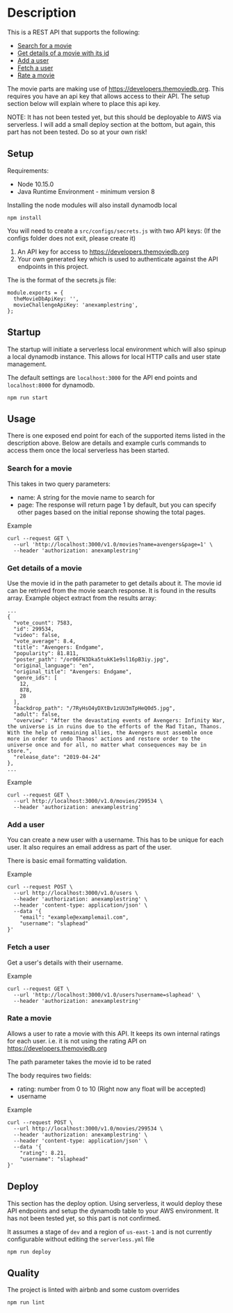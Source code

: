 # Description
This is a REST API that supports the following:
- [Search for a movie](#search-for-a-movie)
- [Get details of a movie with its id](#get-details-of-a-movie)
- [Add a user](#add-a-user)
- [Fetch a user](#fetch-a-user)
- [Rate a movie](#rate-a-movie)

The movie parts are making use of https://developers.themoviedb.org. This requires you have an api key that allows access to their API. The setup section below will explain where to place this api key.

NOTE: It has not been tested yet, but this should be deployable to AWS via serverless. I will add a small deploy section at the bottom, but again, this part has not been tested. Do so at your own risk!

## Setup
Requirements:
- Node 10.15.0
- Java Runtime Environment - minimum version 8

Installing the node modules will also install dynamodb local

```
npm install
```

You will need to create a `src/configs/secrets.js` with two API keys: (If the configs folder does not exit, please create it)

1. An API key for access to https://developers.themoviedb.org
2. Your own generated key which is used to authenticate against the API endpoints in this project.

The is the format of the secrets.js file:
```
module.exports = {
  theMovieDbApiKey: '',
  movieChallengeApiKey: 'anexamplestring',
};
```

## Startup
The startup will initiate a serverless local environment which will also spinup a local dynamodb instance. This allows for local HTTP calls and user state management.

The default settings are `localhost:3000` for the API end points and `localhost:8000` for dynamodb.

```
npm run start
```

## Usage
There is one exposed end point for each of the supported items listed in the description above. Below are details and example curls commands to access them once the local serverless has been started.

### Search for a movie
This takes in two query parameters:
- name: A string for the movie name to search for
- page: The response will return page 1 by default, but you can specify other pages based on the initial reponse showing the total pages.

Example
```
curl --request GET \
  --url 'http://localhost:3000/v1.0/movies?name=avengers&page=1' \
  --header 'authorization: anexamplestring'
```

### Get details of a movie
Use the movie id in the path parameter to get details about it. The movie id can be retrived from the movie search response. It is found in the results array. Example object extract from the results array:
```
...
{
  "vote_count": 7583,
  "id": 299534,
  "video": false,
  "vote_average": 8.4,
  "title": "Avengers: Endgame",
  "popularity": 81.811,
  "poster_path": "/or06FN3Dka5tukK1e9sl16pB3iy.jpg",
  "original_language": "en",
  "original_title": "Avengers: Endgame",
  "genre_ids": [
    12,
    878,
    28
  ],
  "backdrop_path": "/7RyHsO4yDXtBv1zUU3mTpHeQ0d5.jpg",
  "adult": false,
  "overview": "After the devastating events of Avengers: Infinity War, the universe is in ruins due to the efforts of the Mad Titan, Thanos. With the help of remaining allies, the Avengers must assemble once more in order to undo Thanos' actions and restore order to the universe once and for all, no matter what consequences may be in store.",
  "release_date": "2019-04-24"
},
...
```

Example
```
curl --request GET \
  --url http://localhost:3000/v1.0/movies/299534 \
  --header 'authorization: anexamplestring'
```

### Add a user
You can create a new user with a username. This has to be unique for each user. It also requires an email address as part of the user.

There is basic email formatting validation.

Example
```
curl --request POST \
  --url http://localhost:3000/v1.0/users \
  --header 'authorization: anexamplestring' \
  --header 'content-type: application/json' \
  --data '{
	"email": "example@examplemail.com",
	"username": "slaphead"
}'
```

### Fetch a user
Get a user's details with their username.

Example
```
curl --request GET \
  --url 'http://localhost:3000/v1.0/users?username=slaphead' \
  --header 'authorization: anexamplestring'
```

### Rate a movie
Allows a user to rate a movie with this API. It keeps its own internal ratings for each user. i.e. it is not using the rating API on https://developers.themoviedb.org

The path parameter takes the movie id to be rated

The body requires two fields:
- rating: number from 0 to 10 (Right now any float will be accepted)
- username

Example
```
curl --request POST \
  --url http://localhost:3000/v1.0/movies/299534 \
  --header 'authorization: anexamplestring' \
  --header 'content-type: application/json' \
  --data '{
	"rating": 8.21,
	"username": "slaphead"
}'
```

## Deploy
This section has the deploy option. Using serverless, it would deploy these API endpoints and setup the dynamodb table to your AWS environment. It has not been tested yet, so this part is not confirmed.

It assumes a stage of `dev` and a region of `us-east-1` and is not currently configurable without editing the `serverless.yml` file
```
npm run deploy
```

## Quality
The project is linted with airbnb and some custom overrides
```
npm run lint
```
